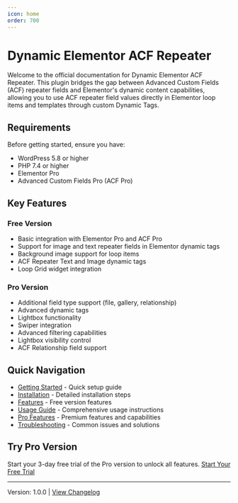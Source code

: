 ```yaml
---
icon: home
order: 700
---
```


# Dynamic Elementor ACF Repeater

Welcome to the official documentation for Dynamic Elementor ACF Repeater. This plugin bridges the gap between Advanced Custom Fields (ACF) repeater fields and Elementor's dynamic content capabilities, allowing you to use ACF repeater field values directly in Elementor loop items and templates through custom Dynamic Tags.

## Requirements

Before getting started, ensure you have:
- WordPress 5.8 or higher
- PHP 7.4 or higher
- Elementor Pro
- Advanced Custom Fields Pro (ACF Pro)

## Key Features

### Free Version
- Basic integration with Elementor Pro and ACF Pro
- Support for image and text repeater fields in Elementor dynamic tags
- Background image support for loop items
- ACF Repeater Text and Image dynamic tags
- Loop Grid widget integration

### Pro Version
- Additional field type support (file, gallery, relationship)
- Advanced dynamic tags
- Lightbox functionality
- Swiper integration
- Advanced filtering capabilities
- Lightbox visibility control
- ACF Relationship field support

## Quick Navigation

- [Getting Started](/getting-started) - Quick setup guide
- [Installation](/installation) - Detailed installation steps
- [Features](/features) - Free version features
- [Usage Guide](/usage-guide) - Comprehensive usage instructions
- [Pro Features](/pro-features) - Premium features and capabilities
- [Troubleshooting](/troubleshooting) - Common issues and solutions

## Try Pro Version

Start your 3-day free trial of the Pro version to unlock all features. [Start Your Free Trial](https://checkout.freemius.com/mode/dialog/plugin/16334/plan/27245/?trial=paid)

---

Version: 1.0.0 | [View Changelog](/changelog) 